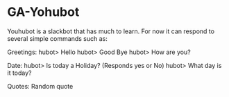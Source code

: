 # GA-Yohubot
Youhubot is a slackbot that has much to learn. For now it can respond to several simple commands such as:

Greetings:
hubot> Hello
hubot> Good Bye
hubot> How are you?

Date:
hubot> Is today a Holiday? (Responds yes or No)
hubot> What day is it today?

Quotes:
Random quote


